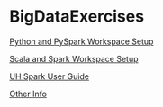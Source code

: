 # BigDataExercises

[Python and PySpark Workspace Setup](https://docs.google.com/document/d/1mhjqGtaDt_f2mo-5R1U0EJ3C41knqztfJI1i8F48QMc/edit?usp=sharing)

[Scala and Spark Workspace Setup](https://docs.google.com/document/d/1LY0uBXlYBcLRTllGKFm0Y2z3ie3tNClfXildBOTZ-3c/edit?usp=sharing)

[UH Spark User Guide](https://wiki.helsinki.fi/display/it4sci/Spark+User+Guide)

[Other Info](https://docs.google.com/document/d/1KWr1yJ0sJfctRWLv9LfTjdcKBUvhhsZGaKnfht7nyhU/edit?usp=sharing)
